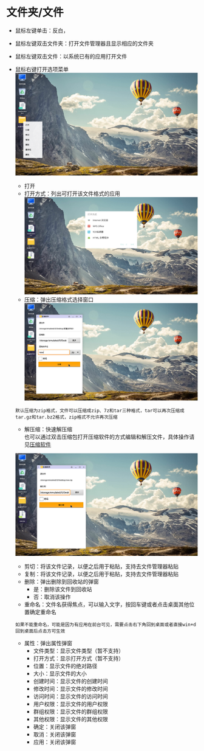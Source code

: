 # 文件夹/文件
- 鼠标左键单击：反白， 
- 鼠标左键双击文件夹：打开文件管理器且显示相应的文件夹
- 鼠标左键双击文件：以系统已有的应用打开文件
- 鼠标右键打开选项菜单
![](../pic/zhuomian/Desktop_file1.png)
    - 打开
    - 打开方式：列出可打开该文件格式的应用
    ![](../pic/zhuomian/Desktop_file2.png)
    - 压缩：弹出压缩格式选择窗口
    ![](../pic/zhuomian/Desktop_file3.png)
    ```
    默认压缩为zip格式，文件可以压缩成zip、7z和tar三种格式，tar可以再次压缩成tar.gz和tar.bz2格式，zip格式不允许再次压缩
    ```
    - 解压缩：快速解压缩     
      也可以通过双击压缩包打开压缩软件的方式编辑和解压文件，具体操作请见[压缩软件](../soft/压缩软件.md)

    ![](../pic/zhuomian/Desktop_file4.png)
    - 剪切：将该文件记录，以便之后用于粘贴，支持去文件管理器粘贴
    - 复制：将该文件记录，以便之后用于粘贴，支持去文件管理器粘贴
    - 删除：弹出删除到回收站的弹窗
        - 是：删除该文件到回收站
        - 否：取消该操作
    - 重命名：文件名获得焦点，可以输入文字，按回车键或者点击桌面其他位置确定重命名
    ```
    如果不能重命名，可能是因为有应用在前台可见，需要点击右下角回到桌面或者直接win+d回到桌面后点击方可生效
    ```
    - 属性：弹出属性弹窗
        - 文件类型：显示文件类型（暂不支持）
        - 打开方式：显示打开方式（暂不支持）
        - 位置：显示文件的绝对路径
        - 大小：显示文件的大小
        - 创建时间：显示文件的创建时间
        - 修改时间：显示文件的修改时间
        - 访问时间：显示文件的访问时间
        - 用户权限：显示文件的用户权限
        - 群组权限：显示文件的群组权限
        - 其他权限：显示文件的其他权限
        - 确定：关闭该弹窗
        - 取消：关闭该弹窗
        - 应用：关闭该弹窗
